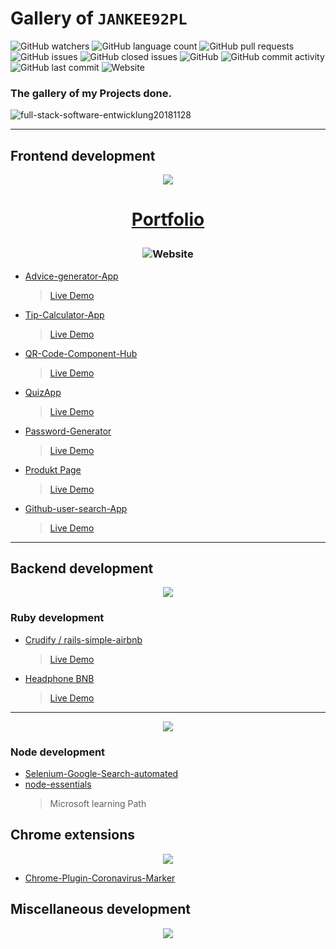 # Gallery of ```JANKEE92PL```

![GitHub watchers](https://img.shields.io/github/watchers/Jankee92pl/Gallery?style=social)
![GitHub language count](https://img.shields.io/github/languages/count/Jankee92pl/gallery)
![GitHub pull requests](https://img.shields.io/github/issues-pr/JANKEE92PL/Gallery)
![GitHub issues](https://img.shields.io/github/issues-raw/jankee92pl/gallery)
![GitHub closed issues](https://img.shields.io/github/issues-closed-raw/JANKEE92PL/Gallery)
![GitHub](https://img.shields.io/github/license/jankee92pl/gallery)
![GitHub commit activity](https://img.shields.io/github/commit-activity/w/jankee92pl/gallery)
![GitHub last commit](https://img.shields.io/github/last-commit/jankee92pl/gallery)
![Website](https://img.shields.io/website?up_message=online&url=https%3A%2F%2Fjankee92pl.github.io%2FPortfolio%2F)


### The gallery of my Projects done. 

![full-stack-software-entwicklung20181128](https://user-images.githubusercontent.com/65852150/155228557-96af6e64-62aa-4188-a688-b2dbe1674504.jpg)

<hr>

## Frontend development

<p align="center"><img src="https://user-images.githubusercontent.com/65852150/154863102-f2cba342-d4ea-4817-8357-20c97f0561fe.png" <p/>

# <p align="center">[Portfolio](https://jankee92pl.github.io/Portfolio/)<p/>
 
### <p align="center">![Website](https://img.shields.io/website?up_message=online&url=https%3A%2F%2Fjankee92pl.github.io%2FPortfolio%2F)<p/>


* [Advice-generator-App](https://github.com/JANKEE92PL/Advice-generator-App)
  > [Live Demo](  https://jankee92pl.github.io/Advice-generator-App/)
* [Tip-Calculator-App](https://github.com/JANKEE92PL/Tip-Calculator-App)
  > [Live Demo](https://jankee92pl.github.io/Tip-Calculator-App/)
* [QR-Code-Component-Hub](https://github.com/JANKEE92PL/QR-Code-Component-Hub)
  > [Live Demo](https://jankee92pl.github.io/QR-Code-Component-Hub/)
* [QuizApp](https://github.com/JANKEE92PL/QuizApp)
  > [Live Demo](https://jankee92pl.github.io/QuizApp/)
* [Password-Generator](https://github.com/JANKEE92PL/Password-Generator)
  > [Live Demo](https://jankee92pl.github.io/Password-Generator/Random%20Password%20Generator/)  
* [Produkt Page](https://github.com/JANKEE92PL/product)
  > [Live Demo](https://jankee92pl.github.io/product/)
* [Github-user-search-App](https://github.com/JANKEE92PL/Github-user-search-App)
  > [Live Demo](https://jankee92pl.github.io/Github-user-search-App/)



<hr>

## Backend development
<p align="center"> <img src="https://user-images.githubusercontent.com/65852150/154863240-4b143256-9073-494d-9f92-e2687e022839.png" <p/>
  
### Ruby development 
  
* [Crudify / rails-simple-airbnb](https://github.com/JANKEE92PL/rails-simple-airbnb)
  > [Live Demo](https://crudify187.herokuapp.com/)
* [Headphone BNB](  https://github.com/arman-aminzadeh/HEADPHONE_BNB)
  > [Live Demo](https://headphone-bnb-arman-aminzadeh.herokuapp.com/)
  
<hr>

<p align="center"> <img src="https://user-images.githubusercontent.com/65852150/154863996-779fefb7-8570-4fea-a8b2-9f0e958d3808.png" <p/>
  
### Node development

* [Selenium-Google-Search-automated](https://github.com/JANKEE92PL/Selenium-Google-Search-automated)
* [node-essentials](https://github.com/JANKEE92PL/node-essentials)
  > Microsoft learning Path

## Chrome extensions
<p align="center"> <img src="https://user-images.githubusercontent.com/65852150/154863795-6e1785a3-ed66-49ca-b311-2f9dc68e5fc1.jpg" <p/>
  

  
* [Chrome-Plugin-Coronavirus-Marker](https://github.com/JANKEE92PL/Chrome-Plugin-Coronavirus-Marker)
  
## Miscellaneous development
  
<p align="center"> <img src="https://user-images.githubusercontent.com/65852150/154865345-c8374f83-85a9-4267-89b7-a58afd0c3b64.png" <p/>
